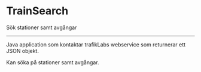 # TrainSearch
Sök stationer samt avgångar

---
Java application som kontaktar trafikLabs webservice som returnerar ett JSON objekt.

Kan söka på stationer samt avgångar.
